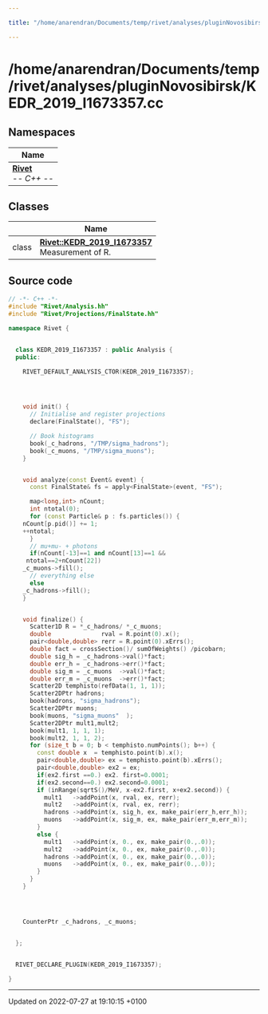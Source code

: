 ```yaml
---

title: "/home/anarendran/Documents/temp/rivet/analyses/pluginNovosibirsk/KEDR_2019_I1673357.cc"

---
```


# /home/anarendran/Documents/temp/rivet/analyses/pluginNovosibirsk/KEDR_2019_I1673357.cc



## Namespaces

| Name           |
| -------------- |
| **[Rivet](http://example.org/namespaces/namespacerivet/)** <br>-*- C++ -*-  |

## Classes

|                | Name           |
| -------------- | -------------- |
| class | **[Rivet::KEDR_2019_I1673357](http://example.org/classes/classrivet_1_1kedr__2019__i1673357/)** <br>Measurement of R.  |




## Source code

```cpp
// -*- C++ -*-
#include "Rivet/Analysis.hh"
#include "Rivet/Projections/FinalState.hh"

namespace Rivet {


  class KEDR_2019_I1673357 : public Analysis {
  public:

    RIVET_DEFAULT_ANALYSIS_CTOR(KEDR_2019_I1673357);




    void init() {
      // Initialise and register projections
      declare(FinalState(), "FS");

      // Book histograms
      book(_c_hadrons, "/TMP/sigma_hadrons");
      book(_c_muons, "/TMP/sigma_muons");
    }


    void analyze(const Event& event) {
      const FinalState& fs = apply<FinalState>(event, "FS");

      map<long,int> nCount;
      int ntotal(0);
      for (const Particle& p : fs.particles()) {
    nCount[p.pid()] += 1;
    ++ntotal;
      }
      // mu+mu- + photons
      if(nCount[-13]==1 and nCount[13]==1 &&
     ntotal==2+nCount[22])
    _c_muons->fill();
      // everything else
      else
    _c_hadrons->fill();
    }


    void finalize() {
      Scatter1D R = *_c_hadrons/ *_c_muons;
      double              rval = R.point(0).x();
      pair<double,double> rerr = R.point(0).xErrs();
      double fact = crossSection()/ sumOfWeights() /picobarn;
      double sig_h = _c_hadrons->val()*fact;
      double err_h = _c_hadrons->err()*fact;
      double sig_m = _c_muons  ->val()*fact;
      double err_m = _c_muons  ->err()*fact;
      Scatter2D temphisto(refData(1, 1, 1));
      Scatter2DPtr hadrons;
      book(hadrons, "sigma_hadrons");
      Scatter2DPtr muons;
      book(muons, "sigma_muons"  );
      Scatter2DPtr mult1,mult2;
      book(mult1, 1, 1, 1);
      book(mult2, 1, 1, 2);
      for (size_t b = 0; b < temphisto.numPoints(); b++) {
        const double x  = temphisto.point(b).x();
        pair<double,double> ex = temphisto.point(b).xErrs();
        pair<double,double> ex2 = ex;
        if(ex2.first ==0.) ex2. first=0.0001;
        if(ex2.second==0.) ex2.second=0.0001;
        if (inRange(sqrtS()/MeV, x-ex2.first, x+ex2.second)) {
          mult1   ->addPoint(x, rval, ex, rerr);
          mult2   ->addPoint(x, rval, ex, rerr);
          hadrons ->addPoint(x, sig_h, ex, make_pair(err_h,err_h));
          muons   ->addPoint(x, sig_m, ex, make_pair(err_m,err_m));
        }
        else {
          mult1   ->addPoint(x, 0., ex, make_pair(0.,.0));
          mult2   ->addPoint(x, 0., ex, make_pair(0.,.0));
          hadrons ->addPoint(x, 0., ex, make_pair(0.,.0));
          muons   ->addPoint(x, 0., ex, make_pair(0.,.0));
        }
      }
    }




    CounterPtr _c_hadrons, _c_muons;


  };


  RIVET_DECLARE_PLUGIN(KEDR_2019_I1673357);

}
```


-------------------------------

Updated on 2022-07-27 at 19:10:15 +0100
